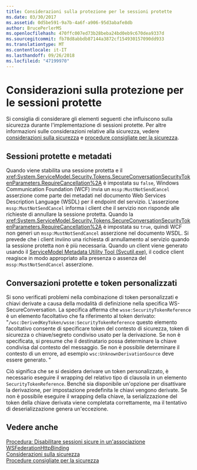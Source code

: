 ```yaml
---
title: Considerazioni sulla protezione per le sessioni protette
ms.date: 03/30/2017
ms.assetid: 0d5be591-9a7b-4a6f-a906-95d3abafe8db
author: BrucePerlerMS
ms.openlocfilehash: 470ffc007ed73b28beba24bd0eb9c670dea9337d
ms.sourcegitcommit: fb78d8abbdb87144a3872cf154930157090dd933
ms.translationtype: MT
ms.contentlocale: it-IT
ms.lasthandoff: 09/26/2018
ms.locfileid: "47199970"
---
```

# <a name="security-considerations-for-secure-sessions"></a>Considerazioni sulla protezione per le sessioni protette
Si consiglia di considerare gli elementi seguenti che influiscono sulla sicurezza durante l'implementazione di sessioni protette. Per altre informazioni sulle considerazioni relative alla sicurezza, vedere [considerazioni sulla sicurezza](../../../../docs/framework/wcf/feature-details/security-considerations-in-wcf.md) e [procedure consigliate per la sicurezza](../../../../docs/framework/wcf/feature-details/best-practices-for-security-in-wcf.md).  
  
## <a name="secure-sessions-and-metadata"></a>Sessioni protette e metadati  
 Quando viene stabilita una sessione protetta e il <xref:System.ServiceModel.Security.Tokens.SecureConversationSecurityTokenParameters.RequireCancellation%2A> è impostata su `false`, Windows Communication Foundation (WCF) invia un `mssp:MustNotSendCancel` asserzione come parte dei metadati nel documento Web Services Description Language (WSDL) per il endpoint del servizio. L'asserzione `mssp:MustNotSendCancel` informa i client che il servizio non risponde alle richieste di annullare la sessione protetta. Quando la <xref:System.ServiceModel.Security.Tokens.SecureConversationSecurityTokenParameters.RequireCancellation%2A> è impostata su `true`, quindi WCF non generi un `mssp:MustNotSendCancel` asserzione nel documento WSDL. Si prevede che i client inviino una richiesta di annullamento al servizio quando la sessione protetta non è più necessaria. Quando un client viene generato usando il [ServiceModel Metadata Utility Tool (Svcutil.exe)](../../../../docs/framework/wcf/servicemodel-metadata-utility-tool-svcutil-exe.md), il codice client reagisce in modo appropriato alla presenza o assenza del `mssp:MustNotSendCancel` asserzione.  
  
## <a name="secure-conversations-and-custom-tokens"></a>Conversazioni protette e token personalizzati  
 Si sono verificati problemi nella combinazione di token personalizzati e chiavi derivate a causa della modalità di definizione nella specifica WS-SecureConversation. La specifica afferma che `wsse:SecurityTokenReference` è un elemento facoltativo che fa riferimento al token derivato: "`/wsc:DerivedKeyToken/wsse:SecurityTokenReference` questo elemento facoltativo consente di specificare token del contesto di sicurezza, token di sicurezza o chiave/segreto condiviso usato per la derivazione. Se non è specificata, si presume che il destinatario possa determinare la chiave condivisa dal contesto del messaggio. Se non è possibile determinare il contesto di un errore, ad esempio `wsc:UnknownDerivationSource` deve essere generato. "  
  
 Ciò significa che se si desidera derivare un token personalizzato, è necessario eseguire il wrapping del relativo tipo di clausola in un elemento `SecurityTokenReference`. Benché sia disponibile un'opzione per disattivare la derivazione, per impostazione predefinita le chiavi vengono derivate. Se non è possibile eseguire il wrapping della chiave, la serializzazione del token della chiave derivata viene completata correttamente, ma il tentativo di deserializzazione genera un'eccezione.  
  
## <a name="see-also"></a>Vedere anche  
 [Procedura: Disabilitare sessioni sicure in un'associazione WSFederationHttpBinding](../../../../docs/framework/wcf/feature-details/how-to-disable-secure-sessions-on-a-wsfederationhttpbinding.md)  
 [Considerazioni sulla sicurezza](../../../../docs/framework/wcf/feature-details/security-considerations-in-wcf.md)  
 [Procedure consigliate per la sicurezza](../../../../docs/framework/wcf/feature-details/best-practices-for-security-in-wcf.md)
